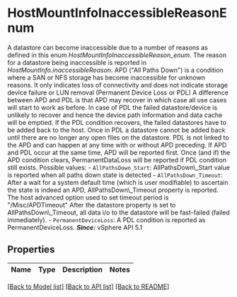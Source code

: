 # HostMountInfoInaccessibleReasonEnum

A datastore can become inaccessible due to a number of reasons as defined in this enum *HostMountInfoInaccessibleReason_enum*.  The reason for a datastore being inaccessible is reported in *HostMountInfo.inaccessibleReason*. APD (\"All Paths Down\") is a condition where a SAN or NFS storage has become inaccessible for unknown reasons. It only indicates loss of connectivity and does not indicate storage device failure or LUN removal (Permanent Device Loss or PDL) A difference between APD and PDL is that APD may recover in which case all use cases will start to work as before. In case of PDL the failed datastore/device is unlikely to recover and hence the device path information and data cache will be emptied. If the PDL condition recovers, the failed datastores have to be added back to the host. Once in PDL a datastore cannot be added back until there are no longer any open files on the datastore. PDL is not linked to the APD and can happen at any time with or without APD preceding. If APD and PDL occur at the same time, APD will be reported first. Once (and if) the APD condition clears, PermanentDataLoss will be reported if PDL condition still exists.  Possible values: - `AllPathsDown_Start`: AllPathsDown\\_Start value is reported when all paths down state is detected - `AllPathsDown_Timeout`: After a wait for a system default time (which is user modifiable)   to ascertain the state is indeed an APD, AllPathsDown\\_Timeout property   is reported.      The host advanced option used to set timeout period   is \"/Misc/APDTimeout\"   After the datastore property is set to AllPathsDown\\_Timeout, all data i/o   to the datastore will be fast-failed (failed immediately). - `PermanentDeviceLoss`: A PDL condition is reported as PermanentDeviceLoss.    ***Since:*** vSphere API 5.1 

## Properties
Name | Type | Description | Notes
------------ | ------------- | ------------- | -------------

[[Back to Model list]](../README.md#documentation-for-models) [[Back to API list]](../README.md#documentation-for-api-endpoints) [[Back to README]](../README.md)


